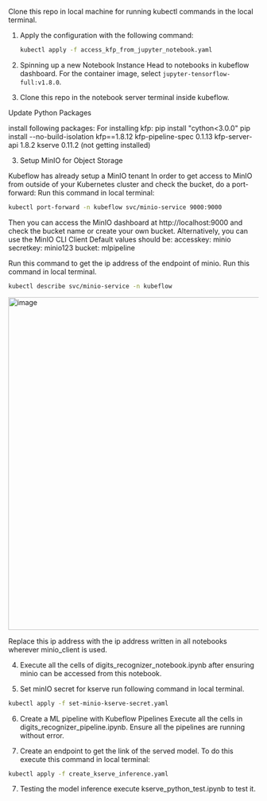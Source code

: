 
Clone this repo in local machine for running kubectl commands in the local terminal.
1. Apply the configuration with the following command:

    ```bash
    kubectl apply -f access_kfp_from_jupyter_notebook.yaml
    ```

2. Spinning up a new Notebook Instance
Head to notebooks in kubeflow dashboard. For the container image, select `jupyter-tensorflow-full:v1.8.0`.

3. Clone this repo in the notebook server terminal inside kubeflow.

Update Python Packages

install following packages:
  For installing kfp: 
  pip install "cython<3.0.0"
  pip install --no-build-isolation kfp==1.8.12
kfp-pipeline-spec        0.1.13
kfp-server-api           1.8.2
kserve                   0.11.2 (not getting installed)

3. Setup MinIO for Object Storage

Kubeflow has already setup a MinIO tenant
In order to get access to MinIO from outside of your Kubernetes cluster and check the bucket, do a port-forward:
Run this command in local terminal:
```bash
kubectl port-forward -n kubeflow svc/minio-service 9000:9000
```
Then you can access the MinIO dashboard at http://localhost:9000 and check the bucket name or create your own bucket. Alternatively, you can use the MinIO CLI Client
Default values should be:
accesskey: minio
secretkey: minio123
bucket: mlpipeline

Run this command to get the ip address of the endpoint of minio.
Run this command in local terminal.
```bash
kubectl describe svc/minio-service -n kubeflow
```
<img width="670" alt="image" src="https://github.com/sandy9808/mnist-kubeflow/assets/58395595/43c53a3a-fb71-4193-8ded-1b8cd49343f2">

Replace this ip address with the ip address written in all notebooks wherever minio_client is used.

4. Execute all the cells of digits_recognizer_notebook.ipynb after ensuring minio can be accessed from this notebook.

5. Set minIO secret for kserve
   run following command in local terminal.
```bash
kubectl apply -f set-minio-kserve-secret.yaml
```

6. Create a ML pipeline with Kubeflow Pipelines
Execute all the cells in digits_recognizer_pipeline.ipynb. Ensure all the pipelines are running without error.

7. Create an endpoint to get the link of the served model.
   To do this execute this command in local terminal:
  ```bash
kubectl apply -f create_kserve_inference.yaml
```

7. Testing the model inference
   execute kserve_python_test.ipynb to test it.
